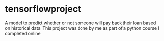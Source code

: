 # tensorflowproject
A model to predict whether or not someone will pay back their loan based on historical data. This project was done by me as part of a python course I completed online.
